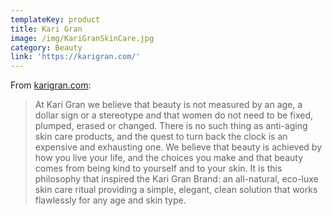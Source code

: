 ```yaml
---
templateKey: product
title: Kari Gran
image: /img/KariGranSkinCare.jpg
category: Beauty
link: 'https://karigran.com/'
---
```

From [karigran.com](https://karigran.com/): 

> At Kari Gran we believe that beauty is not measured by an age, a dollar sign or a stereotype and that women do not need to be fixed, plumped, erased or changed. There is no such thing as anti-aging skin care products, and the quest to turn back the clock is an expensive and exhausting one. We believe that beauty is achieved by how you live your life, and the choices you make and that beauty comes from being kind to yourself and to your skin. It is this philosophy that inspired the Kari Gran Brand: an all-natural, eco-luxe skin care ritual providing a simple, elegant, clean solution that works flawlessly for any age and skin type.
